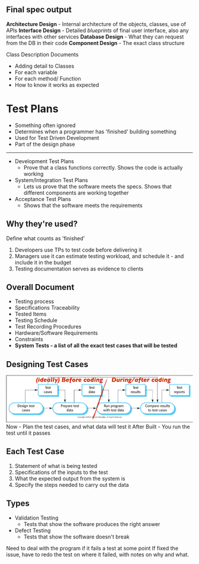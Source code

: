 ## Final spec output
**Architecture Design** - Internal architecture of the objects, classes, use of APIs
**Interface Design** - Detailed *blueprints* of final user interface, also any interfaces with other services
**Database Design** - What they can request from the DB in their code
**Component Design** - The exact class structure 

Class Description Documents
- Adding detail to Classes
- For each variable
- For each method/ Function
- How to know it works as expected

# Test Plans
- Something often ignored
- Determines when a programmer has 'finished' building something
- Used for Test Driven Development
- Part of the design phase
---
- Development Test Plans
	- Prove that a class functions correctly. Shows the code is actually working
- System/Integration Test Plans
	- Lets us prove that the software meets the specs. Shows that different components are working together
- Acceptance Test Plans
	- Shows that the software meets the requirements

## Why they're used?
Define what counts as 'finished'
1. Developers use TPs to test code before delivering it
2. Managers use it can estimate testing workload, and schedule it - and include it in the budget
3. Testing documentation serves as evidence to clients

## Overall Document
- Testing process
- Specifications Traceability
- Tested Items
- Testing Schedule
- Test Recording Procedures
- Hardware/Software Requirements
- Constraints
- **System Tests - a list of all the exact test cases that will be tested**

## Designing Test Cases
![ee64d7d3df86370de583b25736e2d668.png](../_resources/ee64d7d3df86370de583b25736e2d668.png)
Now - Plan the test cases, and what data will test it
After Built - You run the test until it passes

## Each Test Case
1. Statement of what is being tested
2. Specifications of the inputs to the test
3. What the expected output from the system is
4. Specify the steps needed to carry out the data

## Types
- Validation Testing
	- Tests that show the software produces the right answer
- Defect Testing
	- Tests that show the software doesn't break

Need to deal with the program if it fails a test at some point
If fixed the issue, have to redo the test on where it failed, with notes on why and what.

